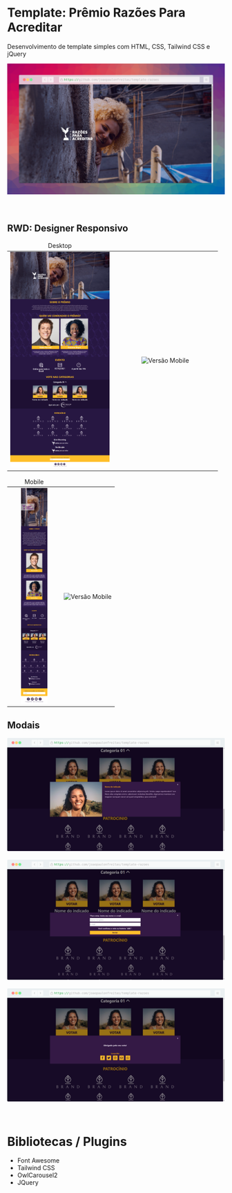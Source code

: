 # Template: Prêmio Razões Para Acreditar
Desenvolvimento de template simples com HTML, CSS, Tailwind CSS e jQuery

<img src="Features/cover.png" alt="Capa de Apresentação do Template" title="Capa de Apresentação do Template" />

<br />
<br />
<br />

## RWD: Designer Responsivo

<table width="100%">
    <thead>
        <tr style="text-align:center;">
            <td width="50%">Desktop</td>
            <td width="50%"></td>
        </tr>
    </thead>
    <tbody>
        <tr style="text-align:center;">
            <td style="text-align:center;"><img src="Features/desktop.png" alt="Versão Desktop" title="Versão Desktop" style="max-height: 500px"/></td>
            <td><img src="Features/desktop.gif" alt="Versão Mobile" title="Versão Mobile" style="max-height: 500px" /></td>
        </tr>
    </tbody>
</table>

<table width="100%">
    <thead>
        <tr style="text-align:center;">
            <td width="50%">Mobile</td>
            <td width="50%"></td>
        </tr>
    </thead>
    <tbody>
        <tr style="text-align:center;">
            <td><img src="Features/mobile.png" alt="Versão Mobile" title="Versão Mobile" style="max-height: 500px" /></td>
            <td><img src="Features/mobile.gif" alt="Versão Mobile" title="Versão Mobile" style="max-height: 500px" /></td>
        </tr>
    </tbody>
</table>

## Modais

<img src="Features/modal-3.png" alt="Modal 1" title="Modal 1" />
<br />
<br />
<img src="Features/modal-1.png" alt="Modal 2" title="Modal 2" />
<br />
<br />
<img src="Features/modal-2.png" alt="Modal 3" title="Modal 3"/>

<br />
<br />
<br />

# Bibliotecas / Plugins 

- Font Awesome
- Tailwind CSS
- OwlCarousel2
- JQuery
